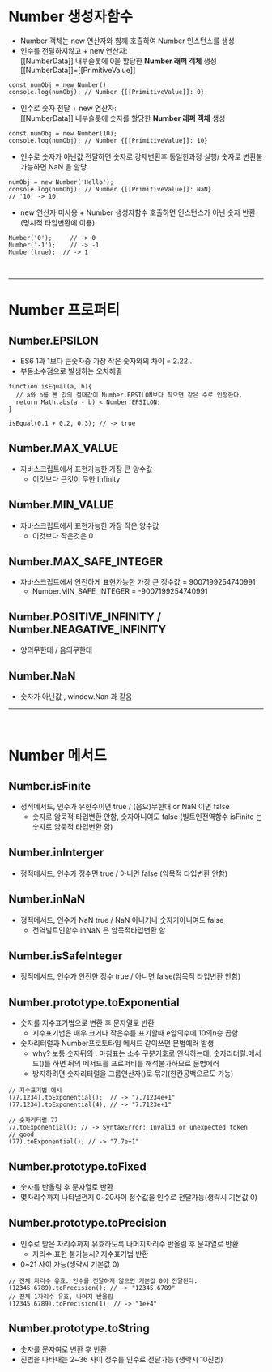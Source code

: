 # Number 생성자함수
- Number 객체는 new 연산자와 함께 호출하여 Number 인스턴스를 생성
- 인수를 전달하지않고 + new 연산자:  
[[NumberData]] 내부슬롯에 0을 할당한 **Number 래퍼 객체** 생성  
[[NumberData]]=[[PrimitiveValue]]  
```
const numObj = new Number();
console.log(numObj); // Number {[[PrimitiveValue]]: 0}
```  
- 인수로 숫자 전달 + new 연산자:  
[[NumberData]] 내부슬롯에 숫자를 할당한 **Number 래퍼 객체** 생성  
```
const numObj = new Number(10);
console.log(numObj); // Number {[[PrimitiveValue]]: 10}
```
- 인수로 숫자가 아닌값 전달하면 숫자로 강제변환후 동일한과정 실행/ 숫자로 변환불가능하면 NaN 을 할당  
```
numObj = new Number('Hello');
console.log(numObj); // Number {[[PrimitiveValue]]: NaN}
// '10' -> 10 
```
- new 연산자 미사용 + Number 생성자함수 호출하면 인스턴스가 아닌 숫자 반환(명시적 타입변환에 이용)
```
Number('0');     // -> 0
Number('-1');    // -> -1
Number(true);  // -> 1
```
</br>

---
# Number 프로퍼티
## Number.EPSILON
- ES6 1과 1보다 큰숫자중 가장 작은 숫자와의 차이 = 2.22...
- 부동소수점으로 발생하는 오차해결
```
function isEqual(a, b){
  // a와 b를 뺀 값의 절대값이 Number.EPSILON보다 작으면 같은 수로 인정한다.
  return Math.abs(a - b) < Number.EPSILON;
}

isEqual(0.1 + 0.2, 0.3); // -> true
```
## Number.MAX_VALUE
- 자바스크립트에서 표현가능한 가장 큰 양수값
    - 이것보다 큰것이 무한 Infinity
## Number.MIN_VALUE
- 자바스크립트에서 표현가능한 가장 작은 양수값
    - 이것보다 작은것은 0
## Number.MAX_SAFE_INTEGER
- 자바스크립트에서 안전하게 표현가능한 가장 큰 정수값 = 9007199254740991
    - Number.MIN_SAFE_INTEGER = -9007199254740991
## Number.POSITIVE_INFINITY / Number.NEAGATIVE_INFINITY
- 양의무한대 / 음의무한대
## Number.NaN
- 숫자가 아닌값 , window.Nan 과 같음
---
</br>

# Number 메서드
## Number.isFinite
- 정적메서드, 인수가 유한수이면 true / (음으)무한대 or NaN 이면 false
    - 숫자로 암묵적 타입변환 안함, 숫자아니여도 false (빌트인전역함수 isFinite 는 숫자로 암묵적 타입변환 함)
## Number.inInterger
- 정적메서드, 인수가 정수면 true / 아니면 false (암묵적 타입변환 안함)
## Number.inNaN
- 정적메서드, 인수가 NaN true / NaN 아니거나 숫자가아니여도 false
    - 전역빌트인함수 inNaN 은 암묵적타입변환 함
## Number.isSafeInteger
- 정적메서드, 인수가 안전한 정수 true / 아니면 false(암묵적 타입변환 안함)
## Number.prototype.toExponential
- 숫자를 지수표기법으로 변환 후 문자열로 반환
    - 지수표기법은 매우 크거나 작은수를 표기할때 e앞의수에 10의n승 곱함
- 숫자리터럴과 Number프로토타임 메서드 같이쓰면 문법에러 발생
    - why? 보통 숫자뒤의 . 마침표는 소수 구분기호로 인식하는데, 숫자리터럴.메서드()를 하면 뒤의 메서드를 프로퍼티를 해석불가하므로 문법에러
    - 방지하려면 숫자리터럴을 그룹연산자()로 묶기(한칸공백으로도 가능)
```
// 지수표기법 예시
(77.1234).toExponential();  // -> "7.71234e+1"
(77.1234).toExponential(4); // -> "7.7123e+1"

// 숫자리터럴 77
77.toExponential(); // -> SyntaxError: Invalid or unexpected token
// good
(77).toExponential(); // -> "7.7e+1"
```
## Number.prototype.toFixed
- 숫자를 반올림 후 문자열로 반환
- 몇자리수까지 나타낼껀지 0~20사이 정수값을 인수로 전달가능(생략시 기본값 0)
## Number.prototype.toPrecision
- 인수로 받은 자리수까지 유효하도록 나머지자리수 반올림 후 문자열로 반환
    - 자리수 표현 불가능시? 지수표기법 반환
- 0~21 사이 가능(생략시 기본값 0)
```
// 전체 자리수 유효. 인수를 전달하지 않으면 기본값 0이 전달된다.
(12345.6789).toPrecision(); // -> "12345.6789"
// 전체 1자리수 유효, 나머지 반올림
(12345.6789).toPrecision(1); // -> "1e+4"

```
## Number.prototype.toString
- 숫자를 문자여로 변환 후 반환
- 진법을 나타내는 2~36 사이 정수를 인수로 전달가능 (생략시 10진법)
